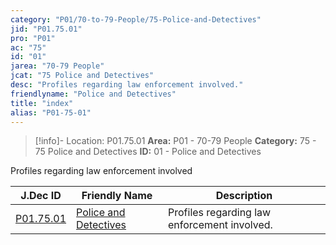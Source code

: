 ```yaml
---
category: "P01/70-to-79-People/75-Police-and-Detectives"
jid: "P01.75.01"
pro: "P01"
ac: "75"
id: "01"
jarea: "70-79 People"
jcat: "75 Police and Detectives"
desc: "Profiles regarding law enforcement involved."
friendlyname: "Police and Detectives"
title: "index"
alias: "P01-75-01"
---
```

>[!info]- Location: P01.75.01
>**Area:** P01 - 70-79 People
>**Category:** 75 - 75 Police and Detectives
>**ID:** 01 - Police and Detectives

Profiles regarding law enforcement involved

| J.Dec ID                                                                                    | Friendly Name                                                                                           | Description                                  |
| ------------------------------------------------------------------------------------------- | ------------------------------------------------------------------------------------------------------- | -------------------------------------------- |
| [P01.75.01](index.md) | [Police and Detectives](index.md) | Profiles regarding law enforcement involved. |

